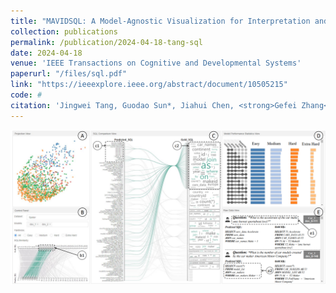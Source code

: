 ```yaml
---
title: "MAVIDSQL: A Model-Agnostic Visualization for Interpretation and Diagnosis of Text-to-SQL Tasks"
collection: publications
permalink: /publication/2024-04-18-tang-sql
date: 2024-04-18
venue: 'IEEE Transactions on Cognitive and Developmental Systems'
paperurl: "/files/sql.pdf"
link: "https://ieeexplore.ieee.org/abstract/document/10505215"
code: #
citation: 'Jingwei Tang, Guodao Sun*, Jiahui Chen, <strong>Gefei Zhang<strong>, Baofeng Chang, Haixia Wang, Ronghua Liang. &quot; MAVIDSQL: A Model-Agnostic Visualization for Interpretation and Diagnosis of Text-to-SQL Tasks.&quot; <i>IEEE Transactions on Cognitive and Developmental Systems,  2024</i>. 1(1).'
---
```


<img src="/images/sql.png" />
